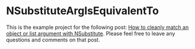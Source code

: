 # NSubstituteArgIsEquivalentTo

This is the example project for the following post: [How to cleanly match an object or list argument with NSubstitute](https://daninacan.com/using-nsubstitute-to-verify-that-an-object-or-list-was-passed-into-a-method). Please feel free to leave any questions and comments on that post.
